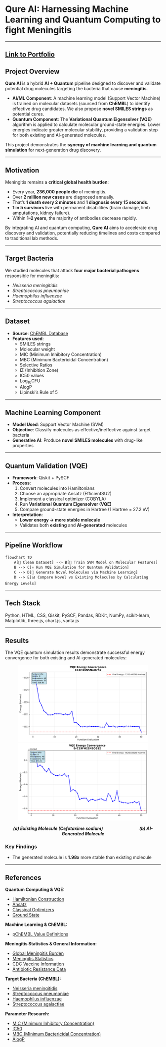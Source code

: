 # Qure AI: **Harnessing Machine Learning and Quantum Computing to fight Meningitis**
---
[Link to Portfolio](https://qure-ai.vercel.app/)
---

## Project Overview
**Qure AI** is a hybrid **AI + Quantum** pipeline designed to discover and validate potential drug molecules targeting the bacteria that cause **meningitis**.  

- **AI/ML Component**: A machine learning model (Support Vector Machine) is trained on molecular datasets (sourced from **ChEMBL**) to identify effective drug candidates. We also propose **novel SMILES strings** as potential cures.  
- **Quantum Component**: The **Variational Quantum Eigensolver (VQE)** algorithm is applied to calculate molecular ground-state energies. Lower energies indicate greater molecular stability, providing a validation step for both existing and AI-generated molecules.  

This project demonstrates the **synergy of machine learning and quantum simulation** for next-generation drug discovery.

---

## Motivation
Meningitis remains a **critical global health burden**:  
- Every year, **236,000 people die** of meningitis.  
- Over **2 million new cases** are diagnosed annually.  
- That’s **1 death every 2 minutes** and **1 diagnosis every 15 seconds**.  
- **1 in 5 survivors** live with permanent disabilities (brain damage, limb amputations, kidney failure).  
- Within **1–2 years**, the majority of antibodies decrease rapidly.  

By integrating AI and quantum computing, **Qure AI** aims to accelerate drug discovery and validation, potentially reducing timelines and costs compared to traditional lab methods.

---

## Target Bacteria
We studied molecules that attack **four major bacterial pathogens** responsible for meningitis:  
- *Neisseria meningitidis*  
- *Streptococcus pneumoniae*  
- *Haemophilus influenzae*  
- *Streptococcus agalactiae*  

---

## Dataset
- **Source**: [ChEMBL Database](https://www.ebi.ac.uk/chembl/)  
- **Features used**:  
  - SMILES strings  
  - Molecular weight  
  - MIC (Minimum Inhibitory Concentration)  
  - MBC (Minimum Bactericidal Concentration)  
  - Selective Ratios  
  - IZ (Inhibition Zone)  
  - IC50 values  
  - Log<sub>10</sub>CFU  
  - AlogP  
  - Lipinski’s Rule of 5  

---

## Machine Learning Component
- **Model Used**: Support Vector Machine (SVM)  
- **Objective**: Classify molecules as effective/ineffective against target bacteria  
- **Generative AI**: Produce **novel SMILES molecules** with drug-like properties  

---

## Quantum Validation (VQE)
- **Framework**: Qiskit + PySCF  
- **Process**:  
  1. Convert molecules into Hamiltonians
  2. Choose an appropriate Ansatz (EfficientSU2)
  3. Implement a classical optimizer (COBYLA)
  4. Run **Variational Quantum Eigensolver (VQE)**  
  5. Compare ground-state energies in Hartree (1 Hartree = 27.2 eV)
- **Interpretation**:  
  - **Lower energy → more stable molecule**  
  - Validates both **existing** and **AI-generated** molecules  

---

## Pipeline Workflow
```mermaid
flowchart TD
    A[📂 Clean Dataset] --> B[🤖 Train SVM Model on Molecular Features]
    B --> C[⚛️ Run VQE Simulation for Quantum Validation]
    C --> D[🧬 Generate Novel Molecules via Machine Learning]
    D --> E[📊 Compare Novel vs Existing Molecules by Calculating Energy Levels]
```
---

## Tech Stack
Python, HTML, CSS, Qiskit, PySCF, Pandas, RDKit, NumPy, scikit-learn, Matplotlib, three.js, chart.js, vanta.js

---

## Results
The VQE quantum simulation results demonstrate successful energy convergence for both existing and AI-generated molecules:
<p align="center">
  <img src="Quantum/Outputs_Haemophilus_influenzae/cefotaxime_sodium_Sp_vqe_results.png" alt="Existing Molecule (Cefotaxime sodium)" width="420"/>
  <img src="Quantum/Outputs_Haemophilus_influenzae/generated_streptococcus_pneumoniae_001_3d_coordinates_vqe_results.png" alt="AI-Generated Molecule" width="420"/>
</p>
<p align="center">
  <em><strong>(a) Existing Molecule (Cefotaxime sodium)</strong> &nbsp;&nbsp;&nbsp;&nbsp;&nbsp;&nbsp;&nbsp;&nbsp;&nbsp;&nbsp;&nbsp;&nbsp;&nbsp;&nbsp;&nbsp;&nbsp;&nbsp;&nbsp;&nbsp;&nbsp;&nbsp;&nbsp;&nbsp;&nbsp;&nbsp;&nbsp;&nbsp;&nbsp; <strong>(b) AI-Generated Molecule</strong></em>
</p>

### Key Findings
- The generated molecule is **1.98x** more stable than existing molecule
---

## References
**Quantum Computing & VQE:**
- [Hamiltonian Construction](https://quantum.cloud.ibm.com/learning/en/courses/quantum-chem-with-vqe/hamiltonian-construction)
- [Ansatz](https://quantum.cloud.ibm.com/learning/en/courses/quantum-chem-with-vqe/ansatz)
- [Classical Optimizers](https://quantum.cloud.ibm.com/learning/en/courses/quantum-chem-with-vqe/classical-optimizers)
- [Ground State](https://quantum.cloud.ibm.com/learning/en/courses/quantum-chem-with-vqe/ground-state)

**Machine Learning & ChEMBL:**
- [pChEMBL Value Definitions](https://jcheminf.biomedcentral.com/articles/10.1186/s13321-018-0297-4)

**Meningitis Statistics & General Information:**
- [Global Meningitis Burden](https://www.thelancet.com/journals/laneur/article/PIIS1474-4422(23)00195-3/fulltext)
- [Meningitis Statistics](https://nmaus.org/nma-disease-prevention-information/statistics-and-disease-facts/)
- [CDC Vaccine Information](https://www.cdc.gov/vaccines/vpd/mening/hcp/about-vaccine.html)
- [Antibiotic Resistance Data](https://biomedpharmajournal.org/vol16no1/antibiotic-resistance-of-streptococcus-pneumoniae-neisseria-meningitidis-haemophilus-influenzae-and-staphylococcus-aureus-in-morocco-national-data-meta-analysis/#:~:text=pneumoniae%20to%20penicillin%20G%20increased,16.5%25%2C%20erythromycin%2014.6%25)

**Target Bacteria (ChEMBL):**
- [Neisseria meningitidis](https://www.ebi.ac.uk/chembl/explore/target/CHEMBL347)
- [Streptococcus pneumoniae](https://www.ebi.ac.uk/chembl/explore/target/CHEMBL614431)
- [Haemophilus influenzae](https://www.ebi.ac.uk/chembl/explore/target/CHEMBL355)
- [Streptococcus agalactiae](https://www.ebi.ac.uk/chembl/explore/target/CHEMBL614622)

**Parameter Research:**
- [MIC (Minimum Inhibitory Concentration)](https://journals.asm.org/doi/abs/10.1128/aac.32.8.1131)
- [IC50](https://www.ingentaconnect.com/content/ben/ctmc/2012/00000012/00000011/art00008)
- [MBC (Minimum Bactericidal Concentration)](https://www.sciencedirect.com/science/article/pii/S0732889313005956)
- [AlogP](https://pubs.acs.org/doi/full/10.1021/ci034134i)
